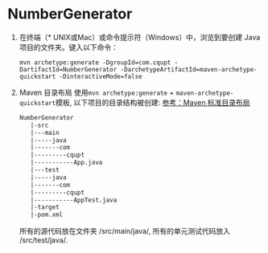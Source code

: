 # NumberGenerator

1. 在终端（* UNIX或Mac）或命令提示符（Windows）中，浏览到要创建 Java 项目的文件夹。键入以下命令：

   `mvn archetype:generate -DgroupId=com.cqupt -DartifactId=NumberGenerator -DarchetypeArtifactId=maven-archetype-quickstart -DinteractiveMode=false`

2. Maven 目录布局
使用`mvn archetype:generate` + `maven-archetype-quickstart`模板, 以下项目的目录结构被创建: [参考：Maven 标准目录布局](http://maven.apache.org/guides/introduction/introduction-to-the-standard-directory-layout.html)

   ```xml
   NumberGenerator
      |-src
      |---main
      |-----java
      |-------com
      |---------cqupt   
      |-----------App.java
      |---test
      |-----java
      |-------com
      |---------cqupt
      |-----------AppTest.java
      |-target
      |-pom.xml
   ```
   所有的源代码放在文件夹 /src/main/java/, 所有的单元测试代码放入 /src/test/java/.

